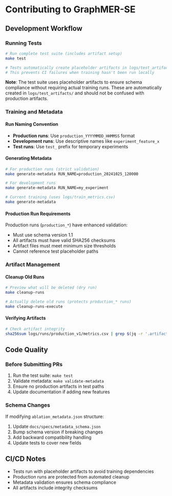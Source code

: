 # Contributing to GraphMER-SE

## Development Workflow

### Running Tests

```bash
# Run complete test suite (includes artifact setup)
make test

# Tests automatically create placeholder artifacts in logs/test_artifacts/
# This prevents CI failures when training hasn't been run locally
```

**Note**: The test suite uses placeholder artifacts to ensure schema compliance without requiring actual training runs. These are automatically created in `logs/test_artifacts/` and should not be confused with production artifacts.

### Training and Metadata

#### Run Naming Convention

- **Production runs**: Use `production_YYYYMMDD_HHMMSS` format
- **Development runs**: Use descriptive names like `experiment_feature_x`
- **Test runs**: Use `test_` prefix for temporary experiments

#### Generating Metadata

```bash
# For production runs (strict validation)
make generate-metadata RUN_NAME=production_20241025_120000

# For development runs
make generate-metadata RUN_NAME=my_experiment

# Current training (uses logs/train_metrics.csv)
make generate-metadata
```

#### Production Run Requirements

Production runs (`production_*`) have enhanced validation:
- Must use schema version 1.1
- All artifacts must have valid SHA256 checksums
- Artifact files must meet minimum size thresholds
- Cannot reference test placeholder paths

### Artifact Management

#### Cleanup Old Runs

```bash
# Preview what will be deleted (dry run)
make cleanup-runs

# Actually delete old runs (protects production_* runs)
make cleanup-runs-execute
```

#### Verifying Artifacts

```bash
# Check artifact integrity
sha256sum logs/runs/production_v1/metrics.csv | grep $(jq -r '.artifact_checksums.metrics_csv' ablation_metadata.json | cut -d: -f2)
```

## Code Quality

### Before Submitting PRs

1. Run the test suite: `make test`
2. Validate metadata: `make validate-metadata`
3. Ensure no production artifacts in test paths
4. Update documentation if adding new features

### Schema Changes

If modifying `ablation_metadata.json` structure:
1. Update `docs/specs/metadata_schema.json`
2. Bump schema version if breaking changes
3. Add backward compatibility handling
4. Update tests to cover new fields

## CI/CD Notes

- Tests run with placeholder artifacts to avoid training dependencies
- Production runs are protected from automated cleanup
- Metadata validation ensures schema compliance
- All artifacts include integrity checksums
